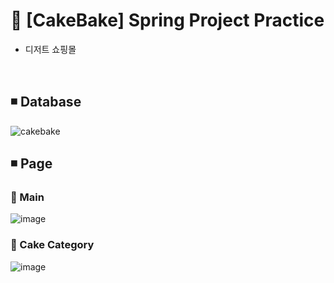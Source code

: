 # 🍰 [CakeBake] Spring Project Practice
- 디저트 쇼핑몰
<br>

## ◾ Database
![cakebake](https://user-images.githubusercontent.com/93965468/218287614-0089f89a-60c9-4639-b54f-8316b9184f9b.png)
<br>

## ◾ Page

### 🍒 Main
![image](https://user-images.githubusercontent.com/93965468/218288818-fe6dec64-22ba-4945-8d3f-cf5b388085ad.png)
<br>

### 🍒 Cake Category
![image](https://user-images.githubusercontent.com/93965468/218289048-1efe545e-8c51-45fc-8384-34010bdb43c3.png)
<br>

